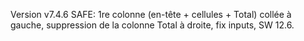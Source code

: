 Version v7.4.6 SAFE: 1re colonne (en-tête + cellules + Total) collée à gauche, suppression de la colonne Total à droite, fix inputs, SW 12.6.